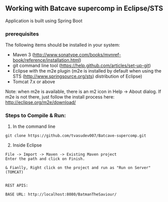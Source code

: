 # 


## Working with Batcave supercomp in Eclipse/STS

Application is built using Spring Boot

### prerequisites
The following items should be installed in your system:
* Maven 3 (http://www.sonatype.com/books/mvnref-book/reference/installation.html)
* git command line tool (https://help.github.com/articles/set-up-git)
* Eclipse with the m2e plugin (m2e is installed by default when using the STS (http://www.springsource.org/sts) distribution of Eclipse)
* Tomcat 7.x or above

Note: when m2e is available, there is an m2 icon in Help -> About dialog.
If m2e is not there, just follow the install process here: http://eclipse.org/m2e/download/


### Steps to Compile & Run:

1) In the command line
```
git clone https://github.com/tvasudev007/Batcave-supercomp.git 	
```
2) Inside Eclipse
```
File -> Import -> Maven -> Existing Maven project
Enter the path and click on Finish.

& Fianlly, Right click on the project and run as "Run on Server" (TOMCAT)


REST APIS:

BASE URL: http://localhost:8080/BatmanTheSaviour/





